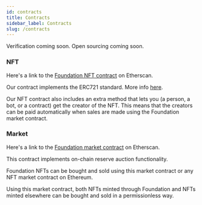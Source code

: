 ```yaml
---
id: contracts
title: Contracts
sidebar_label: Contracts
slug: /contracts
---
```


Verification coming soon. Open sourcing coming soon.

### NFT

Here's a link to the [Foundation NFT contract](https://etherscan.io/token/0x3B3ee1931Dc30C1957379FAc9aba94D1C48a5405) on Etherscan.

Our contract implements the ERC721 standard. More info [here](https://ethereum.org/en/developers/docs/standards/tokens/erc-721/).

Our NFT contract also includes an extra method that lets you (a person, a bot, or a contract) get the creator of the NFT. This means that the creators can be paid automatically when sales are made using the Foundation market contract.

### Market

Here's a link to the [Foundation market contract](https://etherscan.io/address/0xcDA72070E455bb31C7690a170224Ce43623d0B6f) on Etherscan.

This contract implements on-chain reserve auction functionality.

Foundation NFTs can be bought and sold using this market contract or any NFT market contract on Ethereum.

Using this market contract, both NFTs minted through Foundation and NFTs minted elsewhere can be bought and sold in a permissionless way.